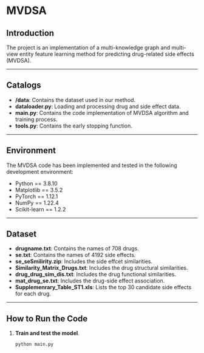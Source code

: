# MVDSA

## Introduction  
The project  is an implementation of a multi-knowledge graph and multi-view entity feature learning method for predicting drug-related side effects (MVDSA). 

---

## Catalogs  
- **/data**: Contains the dataset used in our method.
- **dataloader.py**: Loading and processing drug and side effect data.
- **main.py**:  Contains the code implementation of MVDSA algorithm and training process.
- **tools.py**: Contains the early stopping function.

---

## Environment  
The MVDSA code has been implemented and tested in the following development environment: 

- Python == 3.8.10 
- Matplotlib == 3.5.2
- PyTorch == 1.12.1  
- NumPy == 1.22.4
- Scikit-learn == 1.2.2

---

## Dataset  
- **drugname.txt**: Contains the names of 708 drugs.  
- **se.txt**: Contains the names of 4192 side effects.
- **se_seSmilirity.zip**: Includes the side effcet similarities.
- **Similarity_Matrix_Drugs.txt**: Includes the drug  structural similarities.
- **drug_drug_sim_dis.txt**: Includes the drug functional similarities.
- **mat_drug_se.txt**: Includes the drug-side effect association.
- **Supplemenrary_Table_ST1.xls**: Lists the top 30 candidate side effects for each drug.

---

## How to Run the Code  
1. **Train and test the model**.  
    ```bash
    python main.py
    ```  
